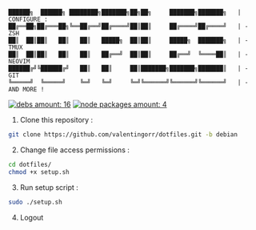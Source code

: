 ```
██████╗  ██████╗ ████████╗███████╗██╗██╗     ███████╗███████╗   | CONFIGURE :
██╔══██╗██╔═══██╗╚══██╔══╝██╔════╝██║██║     ██╔════╝██╔════╝   | - ZSH
██║  ██║██║   ██║   ██║   █████╗  ██║██║     █████╗  ███████╗   | - TMUX
██║  ██║██║   ██║   ██║   ██╔══╝  ██║██║     ██╔══╝  ╚════██║   | - NEOVIM
██████╔╝╚██████╔╝   ██║   ██║     ██║███████╗███████╗███████║   | - GIT
╚═════╝  ╚═════╝    ╚═╝   ╚═╝     ╚═╝╚══════╝╚══════╝╚══════╝   | - AND MORE !
```
[![debs amount: 16](https://img.shields.io/badge/debs-12-purple)](requirements/debs.txt)
[![node packages amount: 4](https://img.shields.io/badge/node%20packages-4-purple)](requirements/node_packages.txt)

1. Clone this repository :
```bash
git clone https://github.com/valentingorr/dotfiles.git -b debian
``` 

2. Change file access permissions :
```bash
cd dotfiles/
chmod +x setup.sh
```

3. Run setup script :
```bash
sudo ./setup.sh
```

4. Logout
